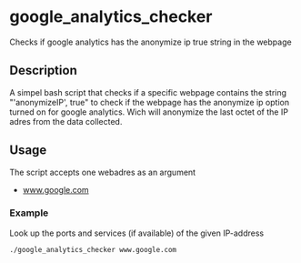 # google_analytics_checker
Checks if google analytics has the anonymize ip true string in the webpage

## Description
A simpel bash script that checks if a specific webpage contains the string "'anonymizeIP', true" to check if the webpage has the anonymize ip option turned on for google analytics. Wich will anonymize the last octet of the IP adres from the data collected.

## Usage
The script accepts one webadres as an argument
* www.google.com

### Example
Look up the ports and services (if available) of the given IP-address
```sh
./google_analytics_checker www.google.com
```
